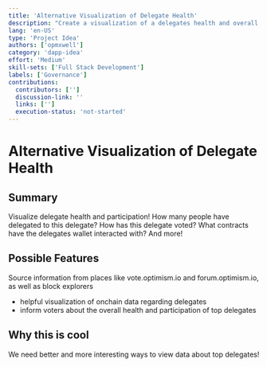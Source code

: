 ```yaml
---
title: 'Alternative Visualization of Delegate Health'
description: "Create a visualization of a delegates health and overall participation in the Collective! Utilize information such as the delegate wallet address, what contracts their wallet has interacted with, their voting history, who has delegated to them, and more! The goal is for anyone to be able to visualize top delegate's health and level of participation within the Collective!"
lang: 'en-US'
type: 'Project Idea'
authors: ['opmxwell']
category: 'dapp-idea'
effort: 'Medium'
skill-sets: ['Full Stack Development']
labels: ['Governance']
contributions:
  contributors: ['']
  discussion-link: ''
  links: ['']
  execution-status: 'not-started'
---
```


# Alternative Visualization of Delegate Health

## Summary

Visualize delegate health and participation! How many people have delegated to this delegate? How has this delegate voted? What contracts have the delegates wallet interacted with? And more!

## Possible Features

Source information from places like vote.optimism.io and forum.optimism.io, as well as block explorers

- helpful visualization of onchain data regarding delegates
- inform voters about the overall health and participation of top delegates

## Why this is cool

We need better and more interesting ways to view data about top delegates!
